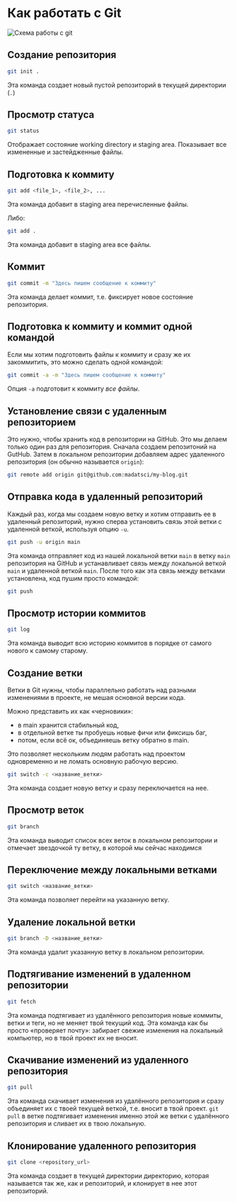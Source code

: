 # Как работать с Git

![Схема работы с git](https://i.sstatic.net/sVRU5.png)

## Создание репозитория

```bash
git init .
```

Эта команда создает новый пустой репозиторий в текущей директории (`.`)

## Просмотр статуса

```bash
git status
```

Отображает состояние working directory и staging area. Показывает все измененные и застейдженные файлы.

## Подготовка к коммиту

```bash
git add <file_1>, <file_2>, ...
```

Эта команда добавит в staging area перечисленные файлы.

Либо:

```bash
git add .
```

Эта команда добавит в staging area все файлы.

## Коммит

```bash
git commit -m "Здесь пишем сообщение к коммиту"
```

Эта команда делает коммит, т.е. фиксирует новое состояние репозитория.

## Подготовка к коммиту и коммит одной командой

Если мы хотим подготовить файлы к коммиту и сразу же их закоммитить, это можно сделать одной командой:

```bash
git commit -a -m "Здесь пишем сообщение к коммиту"
```

Опция `-a` подготовит к коммиту *все файлы*.

## Установление связи с удаленным репозиторием

Это нужно, чтобы хранить код в репозитории на GitHub. Это мы делаем только один раз для репозитория. Сначала создаем репозитоний на GutHub. Затем в локальном репозитории добавляем адрес удаленного репозитория (он обычно называется `origin`):

```bash
git remote add origin git@github.com:madatsci/my-blog.git
```

## Отправка кода в удаленный репозиторий

Каждый раз, когда мы создаем новую ветку и хотим отправить ее в удаленный репозиторий, нужно сперва установить связь этой ветки с удаленной веткой, используя опцию `-u`.

```bash
git push -u origin main
```

Эта команда отправляет код из нашей локальной ветки `main` в ветку `main` репозитория на GitHub и устанавливает связь между локальной веткой `main` и удаленной веткой `main`. После того как эта связь между ветками установлена, код пушим просто командой:

```bash
git push
```

## Просмотр истории коммитов

```bash
git log
```

Эта команда выводит всю историю коммитов в порядке от самого нового к самому старому.

## Создание ветки

Ветки в Git нужны, чтобы параллельно работать над разными изменениями в проекте, не мешая основной версии кода.

Можно представить их как «черновики»:
- в main хранится стабильный код,
- в отдельной ветке ты пробуешь новые фичи или фиксишь баг,
- потом, если всё ок, объединяешь ветку обратно в main.

Это позволяет нескольким людям работать над проектом одновременно и не ломать основную рабочую версию.

```bash
git switch -c <название_ветки>
```

Эта команда создает новую ветку и сразу переключается на нее.

## Просмотр веток

```bash
git branch
```

Эта команда выводит список всех веток в локальном репозитории и отмечает звездочкой ту ветку, в которой мы сейчас находимся

## Переключение между локальными ветками

```bash
git switch <название_ветки>
```

Эта команда позволяет перейти на указанную ветку.

## Удаление локальной ветки

```bash
git branch -D <название_ветки>
```

Эта команда удалит указанную ветку в локальном репозитории.

## Подтягивание изменений в удаленном репозитории

```bash
git fetch
```

Эта команда подтягивает из удалённого репозитория новые коммиты, ветки и теги, но не меняет твой текущий код. Эта команда как бы просто «проверяет почту»: забирает свежие изменения на локальный компьютер, но в твой проект их не вносит.

## Скачивание изменений из удаленного репозитория

```bash
git pull
```

Эта команда скачивает изменения из удалённого репозитория и сразу объединяет их с твоей текущей веткой, т.е. вносит в твой проект. `git pull` в ветке подтягивает изменения именно этой же ветки с удалённого репозитория и сливает их в твою локальную.

## Клонирование удаленного репозитория

```bash
git clone <repository_url>
```

Эта команда создает в текущей директории директорию, которая называется так же, как и репозиторий, и клонирует в нее этот репозиторий.
